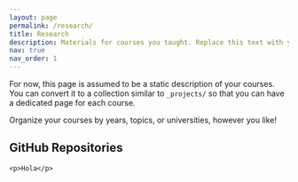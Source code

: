 ```yaml
---
layout: page
permalink: /research/
title: Research
description: Materials for courses you taught. Replace this text with your description.
nav: true
nav_order: 1
---
```


For now, this page is assumed to be a static description of your courses. You can convert it to a collection similar to `_projects/` so that you can have a dedicated page for each course.

Organize your courses by years, topics, or universities, however you like!

## GitHub Repositories

<div class="Accumulation of resources">

    <p>Hola</p>
  
</div>

